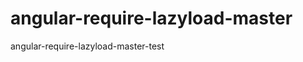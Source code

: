 angular-require-lazyload-master
===============================

angular-require-lazyload-master-test
